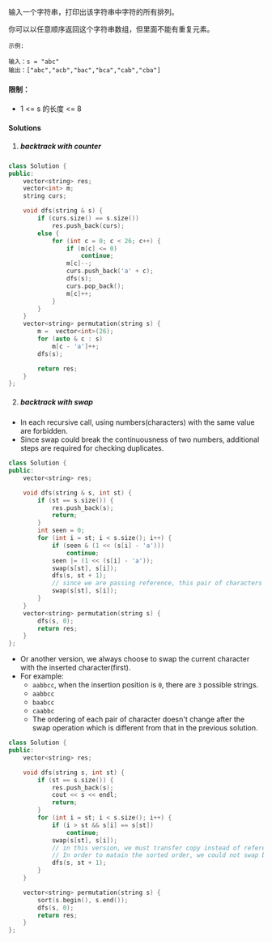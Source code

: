 输入一个字符串，打印出该字符串中字符的所有排列。

 

你可以以任意顺序返回这个字符串数组，但里面不能有重复元素。

 

```
示例:

输入：s = "abc"
输出：["abc","acb","bac","bca","cab","cba"]
```

 

#### 限制：

- 1 <= s 的长度 <= 8


#### Solutions

1. ##### backtrack with counter

```c++
class Solution {
public:
    vector<string> res;
    vector<int> m;
    string curs;

    void dfs(string & s) {
        if (curs.size() == s.size())
            res.push_back(curs);
        else {
            for (int c = 0; c < 26; c++) {
                if (m[c] <= 0)
                    continue;
                m[c]--;
                curs.push_back('a' + c);
                dfs(s);
                curs.pop_back();
                m[c]++;
            }
        }
    }
    vector<string> permutation(string s) {
        m =  vector<int>(26);
        for (auto & c : s)
            m[c - 'a']++;
        dfs(s);

        return res;
    }
};
```


2. ##### backtrack with swap

- In each recursive call, using numbers(characters) with the same value are forbidden.
- Since swap could break the continuousness of two numbers, additional steps are required for checking duplicates.


```c++
class Solution {
public:
    vector<string> res;

    void dfs(string & s, int st) {
        if (st == s.size()) {
            res.push_back(s);
            return;
        }
        int seen = 0;
        for (int i = st; i < s.size(); i++) {
            if (seen & (1 << (s[i] - 'a')))
                continue;
            seen |= (1 << (s[i] - 'a'));
            swap(s[st], s[i]);
            dfs(s, st + 1);
            // since we are passing reference, this pair of characters needs to be restored.
            swap(s[st], s[i]);
        }
    }
    vector<string> permutation(string s) {
        dfs(s, 0);
        return res;
    }
};
```

- Or another version, we always choose to swap the current character with the inserted character(first).
- For example:
    - `aabbcc`, when the insertion position is `0`, there are `3` possible strings.
    - `aabbcc`
    - `baabcc`
    - `caabbc`
    - The ordering of each pair of character doesn't change after the swap operation which is different from that in the previous solution.

```c++
class Solution {
public:
    vector<string> res;

    void dfs(string s, int st) {
        if (st == s.size()) {
            res.push_back(s);
            cout << s << endl;
            return;
        }
        for (int i = st; i < s.size(); i++) {
            if (i > st && s[i] == s[st])
                continue;
            swap(s[st], s[i]);
            // in this version, we must transfer copy instead of reference
            // In order to matain the sorted order, we could not swap back.
            dfs(s, st + 1);
        }
    }

    vector<string> permutation(string s) {
        sort(s.begin(), s.end());
        dfs(s, 0);
        return res;
    }
};
```